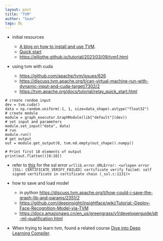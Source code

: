 ```yaml
---
layout: post
title: "TVM"
author: "Sean"
tags: DL
---
```


- initial resources 
  - [A blog on how to install and use TVM](https://jishuin.proginn.com/p/763bfbd4ecbd). 
  - [Quick start](https://zhuanlan.zhihu.com/p/443276639)
  - https://elliothe.github.io/tutorial/2021/03/09/tvm1.html
  
- using tvm with cuda 
  - https://github.com/apache/tvm/issues/626 
  - https://discuss.tvm.apache.org/t/can-virtual-machine-run-with-dynamic-input-and-cuda-target/7302/2
  - https://tvm.apache.org/docs/tutorial/relay_quick_start.html
```
# create random input
dev = tvm.cuda()
data = np.random.uniform(-1, 1, size=data_shape).astype("float32")
# create module
module = graph_executor.GraphModule(lib["default"](dev))
# set input and parameters
module.set_input("data", data)
# run
module.run()
# get output
out = module.get_output(0, tvm.nd.empty(out_shape)).numpy()

# Print first 10 elements of output
print(out.flatten()[0:10])
```
  
- refer to [this](https://stackoverflow.com/a/28052583) for the ssl error `urllib.error.URLError: <urlopen error [SSL: CERTIFICATE_VERIFY_FAILED] certificate verify failed: self signed certificate in certificate chain (_ssl.c:1131)>`
  
- how to save and load model 
  - in python https://discuss.tvm.apache.org/t/how-could-i-save-the-graph-lib-and-params/2351/2
  - https://github.com/deepinsight/insightface/wiki/Tutorial:-Deploy-Face-Recognition-Model-via-TVM
  - https://docs.amazonaws.cn/en_us/greengrass/v1/developerguide/idt-ml-qualification.html
  
- When trying to learn tvm, found a related course [Dive into Deep Learning Compiler](https://tvm.d2l.ai/index.html).
